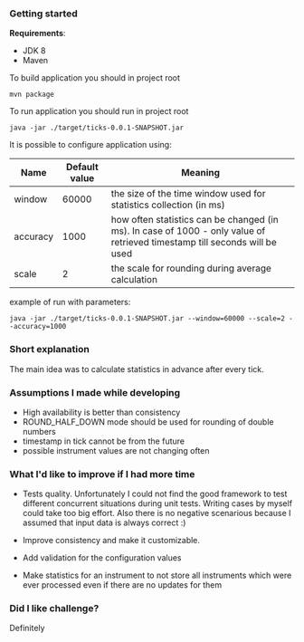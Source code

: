 ### Getting started

**Requirements**: 
- JDK 8
- Maven

To build application you should in project root
```
mvn package
```

To run application you should run in project root
```
java -jar ./target/ticks-0.0.1-SNAPSHOT.jar 
```

It is possible to configure application using:

| Name            | Default value | Meaning |
|-----------------|---------------|---------|
| window        |60000               |the size of the time window used for statistics collection (in ms)          |
| accuracy      | 1000              | how often statistics can be changed (in ms). In case of 1000 - only value of retrieved timestamp till seconds will be used |
| scale                |  2             |the scale for rounding during average calculation         |

example of run with parameters:
```
java -jar ./target/ticks-0.0.1-SNAPSHOT.jar --window=60000 --scale=2 --accuracy=1000
```

### Short explanation 

The main idea was to calculate statistics in advance after every tick.

### Assumptions I made while developing

- High availability is better than consistency
- ROUND_HALF_DOWN mode should be used for rounding of double numbers
- timestamp in tick cannot be from the future
- possible instrument values are not changing often

### What I'd like to improve if I had more time

- Tests quality. Unfortunately I could not find the good framework to test different concurrent situations during unit tests.
Writing cases by myself could take too big effort. Also there is no negative scenarious because I assumed that input data is always correct :) 

- Improve consistency and make it customizable.

- Add validation for the configuration values

- Make statistics for an instrument to not store all instruments which were ever processed even if there are no updates for them

### Did I like challenge?

Definitely